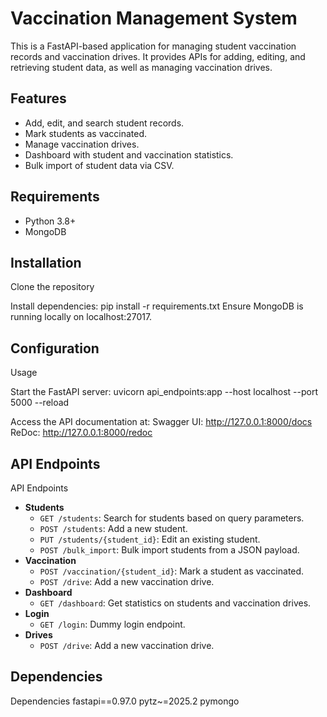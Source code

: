 # Vaccination Management System

This is a FastAPI-based application for managing student vaccination records and vaccination drives. It provides APIs for adding, editing, and retrieving student data, as well as managing vaccination drives.

## Features

- Add, edit, and search student records.
- Mark students as vaccinated.
- Manage vaccination drives.
- Dashboard with student and vaccination statistics.
- Bulk import of student data via CSV.

## Requirements

- Python 3.8+
- MongoDB

## Installation

Clone the repository

Install dependencies:
pip install -r requirements.txt
Ensure MongoDB is running locally on localhost:27017.

## Configuration

Usage

Start the FastAPI server:
uvicorn api_endpoints:app --host localhost --port 5000 --reload

Access the API documentation at:
Swagger UI: http://127.0.0.1:8000/docs
ReDoc: http://127.0.0.1:8000/redoc

## API Endpoints
API Endpoints
- **Students**
  - `GET /students`: Search for students based on query parameters.
  - `POST /students`: Add a new student.
  - `PUT /students/{student_id}`: Edit an existing student.
  - `POST /bulk_import`: Bulk import students from a JSON payload.
- **Vaccination**
  - `POST /vaccination/{student_id}`: Mark a student as vaccinated.
  - `POST /drive`: Add a new vaccination drive.
- **Dashboard**
  - `GET /dashboard`: Get statistics on students and vaccination drives.
- **Login**
  - `GET /login`: Dummy login endpoint.
- **Drives**
  - `POST /drive`: Add a new vaccination drive.

## Dependencies
Dependencies
fastapi==0.97.0
pytz~=2025.2
pymongo